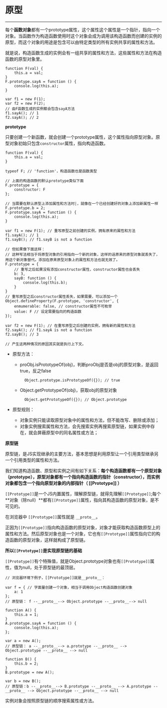 # 原型 #


----------

每个**函数对象**都有一个prototype属性，这个属性这个属性是一个指针，指向一个对象。当函数作为构造函数使用时这个对象会成为调用该构造函数而创建的实例的原型，而这个对象的用途是包含可以由特定类型的所有实例共享的属性和方法。

就是说，构造函数生成的实例会有一组共享的属性和方法，这些属性和方法在构造函数的原型对象里。

	function F(val) {
		this.a = val;
	}
	F.prototype.sayA = function () {
		console.log(this.a);
	}

	var f1 = new F(1);
	var f2 = new F(2);
	// 由F函数生成的实例都会包含sayA方法
	f1.sayA(); // 1
	f2.sayA(); // 2

**prototype**

只要创建一个新函数，就会创建一个prototype属性，这个属性指向原型对象。原型对象初始只包含`constructor`属性，指向构造函数。

	function F(val) {
		this.a = val;
	}

	typeof F; // 'function'，构造函数也是函数类型

	// 上面的构造函数的默认prototype类似下面
	F.prototype = {
		constructor: F
	};

	// 当需要在默认原型上添加属性和方法时|，就像在一个已经创建好的对象上添加新属性一样
	F.prototype.b = 2;
	F.prototype.sayA = function () {
		console.log(this.a);
	}

	var f1 = new F(1); // 重写原型之前创建的实例，拥有原来的属性和方法
	f1.sayA(); // 1
	f1.sayB(); // f1.sayB is not a function

	// 但如果像下面这样：
	// 这种写法相当于将原型对象的引用指向一个新的对象，这样的话原来的原型对象就丢失了，用这个新对象替代。添加在原来原型对象上的属性和方法也就无效了。
	F.prototype = {
		// 重写之后如果没有添加constructor属性，constructor属性也会丢失
		b: 3,
		sayB: function () {
			console.log(this.b);
		}
	}
	// 重写原型之后constructor属性丢失，如果需要，可以添加一个
	Object.defineProperty(F.prototype, 'constructor', {
        enmumerable: false, // constructor属性不可枚举
        value: F // 设定需要指向的构造函数
    }); 

	var f2 = new F(1); // 在重写原型之后创建的实例，拥有新的属性和方法
	f2.sayA(); // f1.sayA is not a function
	f2.sayB(); // 3

	// 产生这两种情况的原因其实就是执行上下文。
	
- 原型方法：

	- proObj.isPrototypeOf(obj)，判断proObj是否是obj的原型对象，是返回true，反之false
			
			Object.prototype.isPrototypeOf({}); // true

	- Object.getPrototypeOf(obj)，获取obj的原型对象

			Object.getPrototypeOf({}); // Object.prototype

- 原型规则：

	- 对象实例只能读取原型对象中的属性和方法，但不能改写、删除或添加；
	- 对象实例搜索属性和方法，会先搜索实例再搜索原型链，如果实例中存在，就会屏蔽原型中的同名属性或方法；

**原型链**

原型链，是JS实现继承的主要方法，基本思想是利用原型让一个引用类型继承另一个引用类型的属性和方法。

我们知道构造函数、原型和实例之间有如下关系：**每个构造函数都有一个原型对象（prototype），原型对象都有一个指向构造函数的指针（constructor），而实例对象都包含一个指向原型对象的内部指针（ [[Prototype]] ）**

`[[Prototype]]`是一个JS内置属性，理解原型链，就得先理解`[[Prototype]]`;每个**对象（除null）**都有`[[Prototype]]`属性，指向其构造函数的原型对象，是不可见的。

在浏览器中 `[[Prototype]]`属性就是 `__proto__`。

正因为`[[Prototype]]`指向构造函数的原型对象，对象才能获取构造函数原型上的属性和方法。然后原型对象也是一个对象，它也有`[[Prototype]]`属性指向它的构造函数的原型对象，这样就构成了原型链。

**所以`[[Prototype]]`是实现原型链的基础**

`[[Prototype]]`有个特殊值，就是Object.prototype对象也有`[[Prototype]]`属性，值为null，处于原型链的最顶层。
	
	// 浏览器环境下例子，[[Prototype]]就是__proto__：
	
	var f = { // 字面量创建一个对象，相当于调用Object构造函数创建对象
		a: 1
	}; 
	// 原型链： f --__proto__--> Object.prototype --__proto__--> null

	function A() {
		this.a = 1;
	}
	A.prototype.sayA = function () {
		console.log(this.a);
	};

	var a = new A();
	// 原型链： a --__proto__--> a.prototype --__proto__ --> Object.prototype --__proto__ --> null

	function B() {
		this.b = 2;
	} 
	B.prototype = new A();

	var b = new B();
	// 原型链：b --__proto__--> B.prototype --__proto__ --> A.prototype --__proto__ --> Object.prototype --__proto__ --> null

实例对象会按照原型链的顺序搜索属性或方法。



